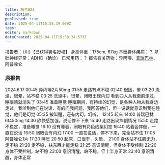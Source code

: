 ```yaml
---
title: 报告024
description: 
published: true
date: 2025-04-11T15:58:39.009Z
tags: 
editor: markdown
dateCreated: 2025-04-11T15:58:34.573Z
---
```


报告者：（川）【已获得署名授权】
身高体重：175cm, 67kg
基础身体疾病：？
基础神经异常：ADHD（确诊）
日常用药：？
报告有关药物：异丙嗪、[普瑞巴林](/PR80/)、阿普唑仑

### 原报告
2024.6.17
00:45 异丙嗪2片50mg
01:55 走路有点不稳
02:40 很困，晕
03:20 洗澡，很晕，站不稳
03:25 洗澡中，很晕，闭眼出现内幻 看到四人从我面前走过，睁眼睛就消失了
03:45 准备睡觉
睡眠期间，有持续的幻觉，是各种人物从我身边走过，我听到他们在说话，有的问我问题，我回答他们，但一说话就意识到我在睡觉，他们是幻觉
05:35 被叫醒，还有内幻，幻听，
12:45 起床
14:00 普瑞巴林6t450mg
14:30 欣快感加强，说话停不下来
15:40 走路出现摔倒情况
15:50 走路不稳定，准备睡觉
16:10 没有睡着，闭眼有彩色线条幻觉
16:40 站着会摔倒，一直在说话
16:50 闭眼会有内幻
17:00 一直在说话，停不下来，完全站不住
17:05 阿普唑仑1片
17:20 睡觉
20:50 起床，口很干，头晕，
21:00 身体站不住肌无力，走不稳
21:20 走不稳，扶东西才能走稳
21:25 意识清醒，但身体不受控制
22:20 身体不受控制，站不稳
23:00 意识清醒，站不稳，但上半身正常
23:40 意识清醒，身体正常
